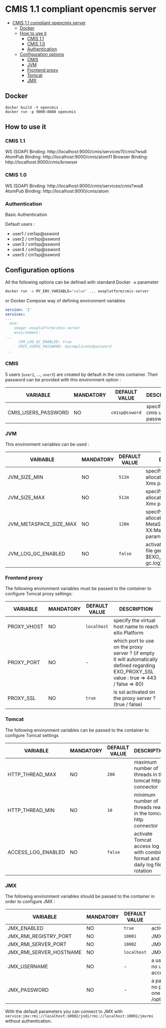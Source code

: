 # CMIS 1.1 compliant opencmis server <!-- omit in toc -->

- [CMIS 1.1 compliant opencmis server](#cmis-11-compliant-opencmis-server)
  - [Docker](#docker)
  - [How to use it](#how-to-use-it)
    - [CMIS 1.1](#cmis-11)
    - [CMIS 1.0](#cmis-10)
    - [Authentication](#authentication)
  - [Configuration options](#configuration-options)
    - [CMIS](#cmis)
    - [JVM](#jvm)
    - [Frontend proxy](#frontend-proxy)
    - [Tomcat](#tomcat)
    - [JMX](#jmx)

## Docker
```
docker build -t opencmis .
docker run -p 9000:8080 opencmis
```

## How to use it
### CMIS 1.1
WS (SOAP) Binding: http://localhost:9000/cmis/services11/cmis?wsdl
AtomPub Binding: http://localhost:9000/cmis/atom11
Browser Binding: http://localhost:9000/cmis/browser

### CMIS 1.0
WS (SOAP) Binding: http://localhost:9000/cmis/services/cmis?wsdl
AtomPub Binding: http://localhost:9000/cmis/atom

### Authentication
Basic Authentication 

Default users :
  * user1 / cm1sp@ssword
  * user2 / cm1sp@ssword
  * user3 / cm1sp@ssword
  * user4 / cm1sp@ssword
  * user5 / cm1sp@ssword

## Configuration options

All the following options can be defined with standard Docker `-e` parameter

```bash
docker run -e MY_ENV_VARIABLE="value" ... exoplatform/cmis-server
```

or Docker Compose way of defining environment variables

```yaml
version: '2'
services:
...
  exo:
    image: exoplatform/cmis-server
    environment:
...
      JVM_LOG_GC_ENABLED: true
      CMIS_USERS_PASSWORD: mycomplicatedpassword
...
```

### CMIS

5 users (``user1``, ..., ``user5``) are created by default in the cmis container. Their password can be provided with this environment option :

| VARIABLE            | MANDATORY | DEFAULT VALUE  | DESCRIPTION                     |
|---------------------|-----------|----------------|---------------------------------|
| CMIS_USERS_PASSWORD | NO        | `cm1sp@ssword` | specify the cmis users password |

### JVM

This environment variables can be used :

| VARIABLE               | MANDATORY | DEFAULT VALUE | DESCRIPTION                                                                            |
|------------------------|-----------|---------------|----------------------------------------------------------------------------------------|
| JVM_SIZE_MIN           | NO        | `512m`        | specify the jvm minimum allocated memory size (-Xms parameter)                         |
| JVM_SIZE_MAX           | NO        | `512m`        | specify the jvm maximum allocated memory size (-Xmx parameter)                         |
| JVM_METASPACE_SIZE_MAX | NO        | `128m`        | specify the jvm maximum allocated memory to MetaSpace (-XX:MaxMetaspaceSize parameter) |
| JVM_LOG_GC_ENABLED     | NO        | `false`       | activate the JVM GC log file generation (location: $EXO_LOG_DIR/platform-gc.log)       |

### Frontend proxy

The following environment variables must be passed to the container to configure Tomcat proxy settings:

| VARIABLE    | MANDATORY | DEFAULT VALUE | DESCRIPTION                                                                                                                                |
|-------------|-----------|---------------|--------------------------------------------------------------------------------------------------------------------------------------------|
| PROXY_VHOST | NO        | `localhost`   | specify the virtual host name to reach eXo Platform                                                                                        |
| PROXY_PORT  | NO        | -             | which port to use on the proxy server ? (if empty it will automatically defined regarding EXO_PROXY_SSL value : true => 443 / false => 80) |
| PROXY_SSL   | NO        | `true`        | is ssl activated on the proxy server ? (true / false)                                                                                      |

### Tomcat

The following environment variables can be passed to the container to configure Tomcat settings




| VARIABLE           | MANDATORY | DEFAULT VALUE | DESCRIPTION                                                                  |
|--------------------|-----------|---------------|------------------------------------------------------------------------------|
| HTTP_THREAD_MAX    | NO        | `200`         | maximum number of threads in the tomcat http connector                       |
| HTTP_THREAD_MIN    | NO        | `10`          | minimum number of threads ready in the tomcat http connector                 |
| ACCESS_LOG_ENABLED | NO        | `false`       | activate Tomcat access log with combine format and a daily log file rotation |

### JMX

The following environment variables should be passed to the container in order to configure JMX :

| VARIABLE                | MANDATORY | DEFAULT VALUE | DESCRIPTION                                                                                                                               |
|-------------------------|-----------|---------------|-------------------------------------------------------------------------------------------------------------------------------------------|
| JMX_ENABLED             | NO        | `true`        | activate JMX listener                                                                                                                     |
| JMX_RMI_REGISTRY_PORT   | NO        | `10001`       | JMX RMI Registry port                                                                                                                     |
| JMX_RMI_SERVER_PORT     | NO        | `10002`       | JMX RMI Server port                                                                                                                       |
| JMX_RMI_SERVER_HOSTNAME | NO        | `localhost`   | JMX RMI Server hostname                                                                                                                   |
| JMX_USERNAME            | NO        | -             | a username for JMX connection (if no username is provided, the JMX access is unprotected)                                                 |
| JMX_PASSWORD            | NO        | -             | a password for JMX connection (if no password is specified a random one will be generated and stored in /opt/exo/conf/jmxremote.password) |

With the default parameters you can connect to JMX with `service:jmx:rmi://localhost:10002/jndi/rmi://localhost:10001/jmxrmi` without authentication.

